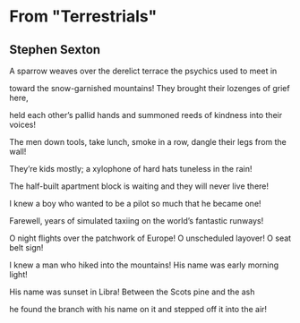 # From "Terrestrials"
## Stephen Sexton
A sparrow weaves over the derelict terrace
the psychics used to meet in

toward the snow-garnished mountains!
They brought their lozenges of grief here,

held each other’s pallid hands and summoned
reeds of kindness into their voices!

The men down tools, take lunch, smoke
in a row, dangle their legs from the wall!

They’re kids mostly; a xylophone
of hard hats tuneless in the rain!

The half-built apartment block is waiting
and they will never live there!

I knew a boy who wanted to be a pilot
so much that he became one!

Farewell, years of simulated taxiing
on the world’s fantastic runways!

O night flights over the patchwork of Europe!
O unscheduled layover! O seat belt sign!

I knew a man who hiked into the mountains!
His name was early morning light!

His name was sunset in Libra!
Between the Scots pine and the ash

he found the branch with his name on it
and stepped off it into the air!